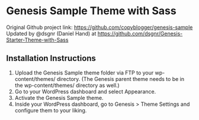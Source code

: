 # Genesis Sample Theme with Sass

Original Github project link: https://github.com/copyblogger/genesis-sample
Updated by @dsgnr (Daniel Hand) at https://github.com/dsgnr/Genesis-Starter-Theme-with-Sass

## Installation Instructions

1. Upload the Genesis Sample theme folder via FTP to your wp-content/themes/ directory. (The Genesis parent theme needs to be in the wp-content/themes/ directory as well.)
2. Go to your WordPress dashboard and select Appearance.
3. Activate the Genesis Sample theme.
4. Inside your WordPress dashboard, go to Genesis > Theme Settings and configure them to your liking.

